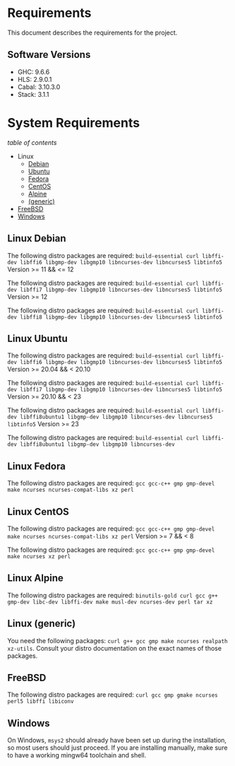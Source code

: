 # Requirements

This document describes the requirements for the project.

## Software Versions

- GHC: 9.6.6
- HLS: 2.9.0.1
- Cabal: 3.10.3.0
- Stack: 3.1.1


# System Requirements

*table of contents*
- Linux
    - [Debian](#linux-debian)
    - [Ubuntu](#linux-ubuntu)
    - [Fedora](#linux-fedora)
    - [CentOS](#linux-centos)
    - [Alpine](#linux-alpine)
    - [(generic)](#linux-generic)
- [FreeBSD](#freebsd)
- [Windows](#windows)

## Linux Debian

The following distro packages are required:
`build-essential curl libffi-dev libffi6 libgmp-dev libgmp10 libncurses-dev libncurses5 libtinfo5`
Version >= 11 && <= 12

The following distro packages are required: `build-essential curl libffi-dev libffi7 libgmp-dev libgmp10 libncurses-dev libncurses5 libtinfo5`
Version >= 12

The following distro packages are required: `build-essential curl libffi-dev libffi8 libgmp-dev libgmp10 libncurses-dev libncurses5 libtinfo5`
## Linux Ubuntu

The following distro packages are required: `build-essential curl libffi-dev libffi6 libgmp-dev libgmp10 libncurses-dev libncurses5 libtinfo5`
Version >= 20.04 && < 20.10

The following distro packages are required: `build-essential curl libffi-dev libffi7 libgmp-dev libgmp10 libncurses-dev libncurses5 libtinfo5`
Version >= 20.10 && < 23

The following distro packages are required: `build-essential curl libffi-dev libffi8ubuntu1 libgmp-dev libgmp10 libncurses-dev libncurses5 libtinfo5`
Version >= 23

The following distro packages are required: `build-essential curl libffi-dev libffi8ubuntu1 libgmp-dev libgmp10 libncurses-dev`
## Linux Fedora

The following distro packages are required: `gcc gcc-c++ gmp gmp-devel make ncurses ncurses-compat-libs xz perl`
## Linux CentOS

The following distro packages are required: `gcc gcc-c++ gmp gmp-devel make ncurses ncurses-compat-libs xz perl`
Version >= 7 && < 8

The following distro packages are required: `gcc gcc-c++ gmp gmp-devel make ncurses xz perl`
## Linux Alpine

The following distro packages are required: `binutils-gold curl gcc g++ gmp-dev libc-dev libffi-dev make musl-dev ncurses-dev perl tar xz`
## Linux (generic)

You need the following packages: `curl g++ gcc gmp make ncurses realpath xz-utils`. Consult your distro documentation on the exact names of those packages.

## FreeBSD

The following distro packages are required: `curl gcc gmp gmake ncurses perl5 libffi libiconv`
## Windows

On Windows, `msys2` should already have been set up during the installation, so most users should just proceed. If you are installing manually, make sure to have a working mingw64 toolchain and shell.